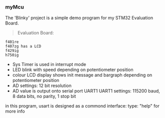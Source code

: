 ### myMcu
The 'Blinky' project is a simple demo program for my STM32 Evaluation Board.

>Evaluation Board:
```
f401re 
f407zg has a LCD
f429ig 
h750ig 
```
- Sys Timer is used in interrupt mode
- LED blink with speed depending on potentiometer position
- colour LCD display shows init message and bargraph depending on potentiometer position
- AD settings: 12 bit resolution
- AD value is output onto serial port UART1 
  UART1 settings: 115200 baud, 8 data bits, no parity, 1 stop bit

in this program, usart is designed as a commond interface:
type: "help" for more info

